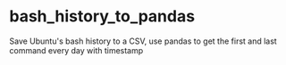 # bash_history_to_pandas
Save Ubuntu's bash history to a CSV, use pandas to get the first and last command every day with timestamp
